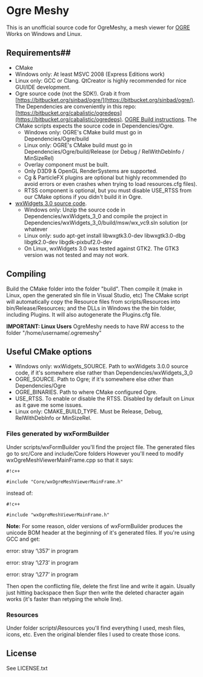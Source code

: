 # Ogre Meshy #

This is an unofficial source code for OgreMeshy, a mesh viewer for [OGRE](www.ogre3d.org)
Works on Windows and Linux.

## Requirements##
* CMake
* Windows only: At least MSVC 2008 (Express Editions work)
* Linux only: GCC or Clang. QtCreator is highly recommended for nice GUI/IDE development.
* Ogre source code (not the SDK!). Grab it from [https://bitbucket.org/sinbad/ogre/](https://bitbucket.org/sinbad/ogre/). The Dependencies are conveniently in this repo: [https://bitbucket.org/cabalistic/ogredeps](https://bitbucket.org/cabalistic/ogredeps). [OGRE Build instructions](http://www.ogre3d.org/tikiwiki/CMake+Quick+Start+Guide). The CMake scripts expects the source code in Dependencies/Ogre.
    * Windows only: OGRE's CMake build must go in Dependencies/Ogre/build
    * Linux only: OGRE's CMake build must go in Dependencies/Ogre/build/Release (or Debug / RelWithDebInfo / MinSizeRel)
    * Overlay component must be built.
    * Only D3D9 & OpenGL RenderSystems are supported.
    * Cg & ParticleFX plugins are optional but highly recommended (to avoid errors or even crashes when trying to load resources.cfg files).
    * RTSS component is optional, but you must disable USE_RTSS from our CMake options if you didn't build it in Ogre.
* [wxWidgets 3.0 source code](https://www.wxwidgets.org/downloads/).
    * Windows only: Unzip the source code in Dependencies/wxWidgets_3_0 and compile the project in Dependencies/wxWidgets_3_0/build/msw/wx_vc9.sln solution (or whatever 
    * Linux only: sudo apt-get install libwxgtk3.0-dev libwxgtk3.0-dbg libgtk2.0-dev libgdk-pixbuf2.0-dev
    * On Linux, wxWidgets 3.0 was tested against GTK2. The GTK3 version was not tested and may not work.

## Compiling ##
Build the CMake folder into the folder "build". Then compile it (make in Linux, open the generated sln file in Visual Studio, etc)
The CMake script will automatically copy the Resource files from scripts/Resources into bin/Release/Resources; and the DLLs in Windows the the bin folder, including Plugins. It will also autogenerate the Plugins.cfg file.

**IMPORTANT: Linux Users**
OgreMeshy needs to have RW access to the folder "/home/username/.ogremeshy"

## Useful CMake options ##
* Windows only: wxWidgets_SOURCE. Path to wxWidgets 3.0.0 source code, if it's somewhere else rather than Dependencies/wxWidgets_3_0
* OGRE_SOURCE. Path to Ogre; if it's somewhere else other than Dependencies/Ogre
* OGRE_BINARIES. Path to where CMake configured Ogre.
* USE_RTSS. To enable or disable the RTSS. Disabled by default on Linux as it gave me some issues.
* Linux only: CMAKE_BUILD_TYPE. Must be Release, Debug, RelWithDebInfo or MinSizeRel.


### Files generated by wxFormBuilder ###
Under scripts/wxFormBuilder you'll find the project file. The generated files go to src/Core and include/Core folders
However you'll need to modify wxOgreMeshViewerMainFrame.cpp so that it says:


```
#!c++

#include "Core/wxOgreMeshViewerMainFrame.h"
```


instead of:


```
#!c++

#include "wxOgreMeshViewerMainFrame.h"
```


**Note:**
For some reason, older versions of wxFormBuilder produces the unicode BOM header at the beginning of it's generated files. If you're using GCC and get:

error: stray ‘\357’ in program

error: stray ‘\273’ in program

error: stray ‘\277’ in program

Then open the conflicting file, delete the first line and write it again.
Usually just hitting backspace then Supr then write the deleted character again works (it's faster than retyping the whole line).


### Resources ###
Under folder scripts\Resources you'll find everything I used, mesh files, icons, etc.
Even the original blender files I used to create those icons.

## License
See LICENSE.txt
